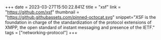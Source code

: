 +++
date = 2023-03-27T15:50:22.841Z
title = "xsf"
link = "https://github.com/xsf"
thumbnail = "https://github.githubassets.com/pinned-octocat.svg"
snippet="XSF is the foundation in charge of the standardization of the protocol extensions of XMPP, the open standard of instant messaging and presence of the IETF."
tags = ["networking-protocol"]
+++
